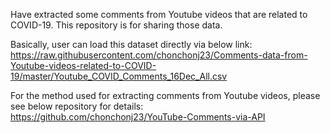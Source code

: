Have extracted some comments from Youtube videos that are related to COVID-19. This repository is for sharing those data.


Basically, user can load this dataset directly via below link:<br />
https://raw.githubusercontent.com/chonchonj23/Comments-data-from-Youtube-videos-related-to-COVID-19/master/Youtube_COVID_Comments_16Dec_All.csv



For the method used for extracting comments from Youtube videos, please see below repository for details:<br /> 
https://github.com/chonchonj23/YouTube-Comments-via-API
